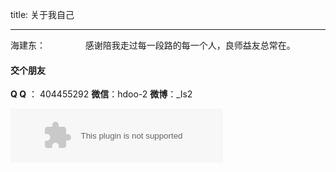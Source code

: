 title: 关于我自己

---
海建东：
　　
　　感谢陪我走过每一段路的每一个人，良师益友总常在。
　　

#### 交个朋友
**Q Q**  ： 404455292
**微信**：hdoo-2
**微博**：_Is2 
 
<embed src="http://music.163.com/style/swf/widget.swf?sid=355992&type=2&auto=0&width=320&height=66" width="340" height="86"  allowNetworking="all"></embed>